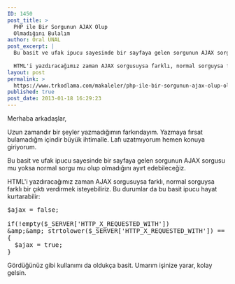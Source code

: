 ```yaml
---
ID: 1450
post_title: >
  PHP ile Bir Sorgunun AJAX Olup
  Olmadığını Bulalım
author: Oral ÜNAL
post_excerpt: |
  Bu basit ve ufak ipucu sayesinde bir sayfaya gelen sorgunun AJAX sorgusu mu yoksa normal sorgu mu olup olmadığını ayırt edebileceğiz.
  
  HTML'i yazdıracağımız zaman AJAX sorgusuysa farklı, normal sorguysa farklı bir çıktı verdirmek isteyebiliriz. Bu durumlar da bu basit ipucu hayat kurtarabilir
layout: post
permalink: >
  https://www.trkodlama.com/makaleler/php-ile-bir-sorgunun-ajax-olup-olmadigini-bulalim-1450.html
published: true
post_date: 2013-01-18 16:29:23
---
```

Merhaba arkadaşlar,

Uzun zamandır bir şeyler yazmadığımın farkındayım. Yazmaya fırsat bulamadığm içindir büyük ihtimalle. Lafı uzatmıyorum hemen konuya giriyorum.

Bu basit ve ufak ipucu sayesinde bir sayfaya gelen sorgunun AJAX sorgusu mu yoksa normal sorgu mu olup olmadığını ayırt edebileceğiz.

HTML'i yazdıracağımız zaman AJAX sorgusuysa farklı, normal sorguysa farklı bir çıktı verdirmek isteyebiliriz. Bu durumlar da bu basit ipucu hayat kurtarabilir:

<pre class="lang:php decode:1 " >$ajax = false;

if(!empty($_SERVER['HTTP_X_REQUESTED_WITH'])
&amp;amp;&amp;amp; strtolower($_SERVER['HTTP_X_REQUESTED_WITH']) == 'xmlhttprequest')
{
  $ajax = true;
}</pre>

Gördüğünüz gibi kullanımı da oldukça basit. Umarım işinize yarar, kolay gelsin.